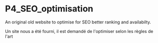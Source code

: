 # P4_SEO_optimisation
An original old website to optimise for SEO better ranking and availabilty.

Un site nous a été fourni, il est demandé de l'optimiser selon les règles de l'art
